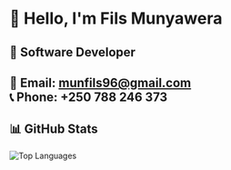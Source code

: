 # 👋 Hello, I'm Fils Munyawera
## 🚀 Software Developer 

📧 Email: [munfils96@gmail.com](mailto:munfils96@gmail.com)  
📞 Phone: +250 788 246 373
---

## 📊 GitHub Stats

![Top Languages](https://github-readme-stats.vercel.app/api/top-langs/?username=Munyawera-Fils&layout=compact&theme=default)


